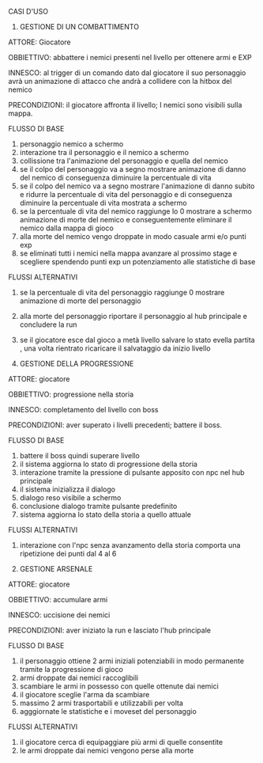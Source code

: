 CASI D'USO

1. GESTIONE DI UN COMBATTIMENTO

ATTORE: Giocatore

OBBIETTIVO: abbattere i nemici presenti nel livello per ottenere armi e EXP

INNESCO: al trigger di un comando dato dal giocatore il suo personaggio avrà un animazione di attacco che andrà a collidere con la hitbox del nemico

PRECONDIZIONI: il giocatore affronta il livello; I nemici sono visibili sulla mappa.

FLUSSO DI BASE

1. personaggio nemico a schermo
2. interazione tra il personaggio e il nemico a schermo
3. collissione tra l'animazione del personaggio e quella del nemico
4. se il colpo del personaggio va a segno mostrare animazione di danno del nemico di conseguenza diminuire la percentuale di vita
5. se il colpo del nemico va a segno mostrare l'animazione di danno subito e ridurre la percentuale di vita del personaggio e di conseguenza diminuire la percentuale di vita mostrata a schermo
6. se la percentuale di vita del nemico raggiunge lo 0 mostrare a schermo animazione di morte del nemico e conseguentemente eliminare il nemico dalla mappa di gioco
7. alla morte del nemico vengo droppate in modo casuale armi e/o punti exp
8. se eliminati tutti i nemici nella mappa avanzare al prossimo stage e scegliere spendendo punti exp un potenziamento alle statistiche di base 

FLUSSI ALTERNATIVI

1. se la percentuale di vita del personaggio raggiunge 0 mostrare animazione di morte del personaggio
2. alla morte del personaggio riportare il personaggio al hub principale e concludere la run
3. se il giocatore esce dal gioco a metà livello salvare lo stato evella partita , una volta rientrato ricaricare il salvataggio da inizio livello 

2. GESTIONE DELLA PROGRESSIONE


ATTORE: giocatore

OBBIETTIVO: progressione nella storia

INNESCO: completamento del livello con boss

PRECONDIZIONI: aver superato i livelli precedenti; battere il boss.

FLUSSO DI BASE

1. battere il boss quindi superare livello
2. il sistema aggiorna lo stato di progressione della storia
3. interazione tramite la pressione di pulsante apposito con npc nel hub principale
4. il sistema inizializza il dialogo
5. dialogo reso visibile a schermo
6. conclusione dialogo tramite pulsante predefinito
7. sistema aggiorna lo stato della storia a quello attuale

FLUSSI ALTERNATIVI

1. interazione con l'npc senza avanzamento della storia comporta una ripetizione dei punti dal 4 al 6

3. GESTIONE ARSENALE

ATTORE: giocatore

OBBIETTIVO: accumulare armi 

INNESCO: uccisione dei nemici

PRECONDIZIONI: aver iniziato la run e lasciato l'hub principale

FLUSSO DI BASE

1. il personaggio ottiene 2 armi iniziali potenziabili in modo permanente tramite la progressione di gioco
2. armi droppate dai nemici raccoglibili
3. scambiare le armi in possesso con quelle ottenute dai nemici
4. il giocatore sceglie l'arma da scambiare
5. massimo 2 armi trasportabili e utilizzabili per volta
6. agggiornate le statistiche e i moveset del personaggio

FLUSSI ALTERNATIVI

1. il giocatore cerca di equipaggiare più armi di quelle consentite
2. le armi droppate dai nemici vengono perse alla morte
